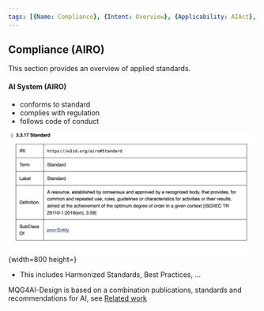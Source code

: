 ```yaml
---
tags: [{Name: Compliance}, {Intent: Overview}, {Applicability: AIAct}, {Usage Example: default_highrisk}]
---
```


## Compliance (AIRO)

This section provides an overview of applied standards.


#### AI System (AIRO)

- conforms to standard
- complies with regulation
- follows code of conduct

![](../../../../imgs/Standard.png){width=800 height=}

- This includes Harmonized Standards, Best Practices, ...

MQG4AI-Design is based on a combination publications, standards and recommendations for AI, see [Related work](../../../RelatedWork.md)
